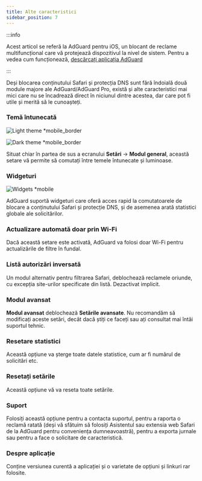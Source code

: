 ```yaml
---
title: Alte caracteristici
sidebar_position: 7
---
```


:::info

Acest articol se referă la AdGuard pentru iOS, un blocant de reclame multifuncțional care vă protejează dispozitivul la nivel de sistem. Pentru a vedea cum funcționează, [descărcați aplicația AdGuard](https://agrd.io/download-kb-adblock)

:::

Deși blocarea conținutului Safari și protecția DNS sunt fără îndoială două module majore ale AdGuard/AdGuard Pro, există și alte caracteristici mai mici care nu se încadrează direct în niciunul dintre acestea, dar care pot fi utile și merită să le cunoașteți.

### **Temă întunecată**

![Light theme \*mobile_border](https://cdn.adtidy.org/blog/new/26vo4homelight.jpeg)

![Dark theme \*mobile_border](https://cdn.adtidy.org/blog/new/bgko8homedark.jpeg)

Situat chiar în partea de sus a ecranului **Setări** → **Modul general**, această setare vă permite să comutați între temele întunecate și luminoase.

### **Widgeturi**

![Widgets \*mobile](https://cdn.adtidy.org/public/Adguard/Release_notes/iOS/v4.0/widget_en.jpg)

AdGuard suportă widgeturi care oferă acces rapid la comutatoarele de blocare a conținutului Safari și protecție DNS, și de asemenea arată statistici globale ale solicitărilor.

### **Actualizare automată doar prin Wi-Fi**

Dacă această setare este activată, AdGuard va folosi doar Wi-Fi pentru actualizările de filtre în fundal.

### **Listă autorizări inversată**

Un modul alternativ pentru filtrarea Safari, deblochează reclamele oriunde, cu excepția site-urilor specificate din listă. Dezactivat implicit.

### **Modul avansat**

**Modul avansat** deblochează **Setările avansate**. Nu recomandăm să modificați aceste setări, decât dacă știți ce faceți sau ați consultat mai întâi suportul tehnic.

### **Resetare statistici**

Această opțiune va șterge toate datele statistice, cum ar fi numărul de solicitări etc.

### **Resetați setările**

Această opțiune vă va reseta toate setările.

### **Suport**

Folosiți această opțiune pentru a contacta suportul, pentru a raporta o reclamă ratată (deși vă sfătuim să folosiți Asistentul sau extensia web Safari de la AdGuard pentru conveniența dumneavoastră), pentru a exporta jurnale sau pentru a face o solicitare de caracteristică.

### **Despre aplicație**

Conține versiunea curentă a aplicației și o varietate de opțiuni și linkuri rar folosite.
